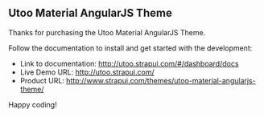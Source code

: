 ## Utoo Material AngularJS Theme

Thanks for purchasing the Utoo Material AngularJS Theme.

Follow the documentation to install and get started with the development:

  - Link to documentation: http://utoo.strapui.com/#/dashboard/docs
  - Live Demo URL: http://utoo.strapui.com/
  - Product URL: http://www.strapui.com/themes/utoo-material-angularjs-theme/

Happy coding!
